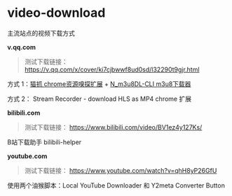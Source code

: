# video-download

主流站点的视频下载方式

**v.qq.com**

> 测试下载链接：https://v.qq.com/x/cover/ki7cjbwwf8ud0sd/l32290t9gjr.html

方式 1：[猫抓 chrome资源嗅探扩展](https://github.com/xifangczy/cat-catch) + [N_m3u8DL-CLI m3u8下载器](https://github.com/nilaoda/N_m3u8DL-CLI)

方式 2： Stream Recorder - download HLS as MP4 chrome 扩展

**bilibili.com**

> 测试下载链接： https://www.bilibili.com/video/BV1ez4y127Ks/

B站下载助手 bilibili-helper

**youtube.com**

> 测试下载链接： https://www.youtube.com/watch?v=qhH8yP26GfU

使用两个油猴脚本：Local YouTube Downloader 和 Y2meta Converter Button




